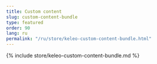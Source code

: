 ```yaml
---
title: Custom content
slug: custom-content-bundle
type: featured
order: 90
lang: ru
permalink: "/ru/store/keleo-custom-content-bundle.html"
---
```


{% include store/keleo-custom-content-bundle.md %}

